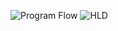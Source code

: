 ![Program Flow](https://github.com/user-attachments/assets/bcec0207-972b-47c8-aae7-5ea99f7791cd)
![HLD](https://github.com/user-attachments/assets/fe17d676-dffe-439e-a526-09eaa57156d5)
